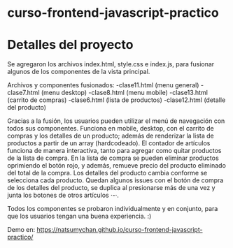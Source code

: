 # curso-frontend-javascript-practico

# Detalles del proyecto
Se agregaron los archivos index.html, style.css e index.js, para fusionar algunos de los componentes de la vista principal.

Archivos y componentes fusionados:
-clase11.html (menu general)
-clase7.html (menu desktop)
-clase8.html (menu mobile)
-clase13.html (carrito de compras)
-clase6.html (lista de productos)
-clase12.html (detalle del producto)

Gracias a la fusión, los usuarios pueden utilizar el menú de navegación con todos sus componentes. Funciona en mobile, desktop, con el carrito de compras y los detalles de un producto; además de renderizar la lista de productos a partir de un array (hardcodeado). El contador de artículos funciona de manera interactiva, tanto para agregar como quitar productos de la lista de compra. En la lista de compra se pueden eliminar productos oprimiendo el botón rojo, y además, remueve precio del producto eliminado del total de la compra. Los detalles del producto cambia conforme se selecciona cada producto. Quedan algunos issues con el botón de compra de los detalles del producto, se duplica al presionarse más de una vez y junta los botones de otros artículos ·-·.

Todos los componentes se probaron individualmente y en conjunto, para que los usuarios tengan una buena experiencia. :)

Demo en:  https://natsumychan.github.io/curso-frontend-javascript-practico/
